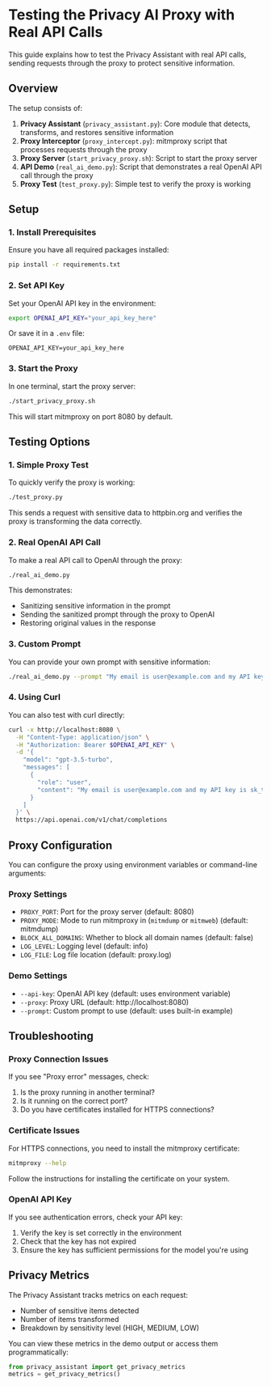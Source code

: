 # Testing the Privacy AI Proxy with Real API Calls

This guide explains how to test the Privacy Assistant with real API calls, sending requests through the proxy to protect sensitive information.

## Overview

The setup consists of:

1. **Privacy Assistant** (`privacy_assistant.py`): Core module that detects, transforms, and restores sensitive information
2. **Proxy Interceptor** (`proxy_intercept.py`): mitmproxy script that processes requests through the proxy
3. **Proxy Server** (`start_privacy_proxy.sh`): Script to start the proxy server
4. **API Demo** (`real_ai_demo.py`): Script that demonstrates a real OpenAI API call through the proxy
5. **Proxy Test** (`test_proxy.py`): Simple test to verify the proxy is working

## Setup

### 1. Install Prerequisites

Ensure you have all required packages installed:

```bash
pip install -r requirements.txt
```

### 2. Set API Key

Set your OpenAI API key in the environment:

```bash
export OPENAI_API_KEY="your_api_key_here"
```

Or save it in a `.env` file:

```
OPENAI_API_KEY=your_api_key_here
```

### 3. Start the Proxy

In one terminal, start the proxy server:

```bash
./start_privacy_proxy.sh
```

This will start mitmproxy on port 8080 by default.

## Testing Options

### 1. Simple Proxy Test

To quickly verify the proxy is working:

```bash
./test_proxy.py
```

This sends a request with sensitive data to httpbin.org and verifies the proxy is transforming the data correctly.

### 2. Real OpenAI API Call

To make a real API call to OpenAI through the proxy:

```bash
./real_ai_demo.py
```

This demonstrates:
- Sanitizing sensitive information in the prompt
- Sending the sanitized prompt through the proxy to OpenAI
- Restoring original values in the response

### 3. Custom Prompt

You can provide your own prompt with sensitive information:

```bash
./real_ai_demo.py --prompt "My email is user@example.com and my API key is sk_test_1234567890abcdefghijklmnopqrstuvwxyz"
```

### 4. Using Curl

You can also test with curl directly:

```bash
curl -x http://localhost:8080 \
  -H "Content-Type: application/json" \
  -H "Authorization: Bearer $OPENAI_API_KEY" \
  -d '{
    "model": "gpt-3.5-turbo",
    "messages": [
      {
        "role": "user",
        "content": "My email is user@example.com and my API key is sk_test_1234567890abcdefghijklmnopqrstuvwxyz"
      }
    ]
  }' \
  https://api.openai.com/v1/chat/completions
```

## Proxy Configuration

You can configure the proxy using environment variables or command-line arguments:

### Proxy Settings

- `PROXY_PORT`: Port for the proxy server (default: 8080)
- `PROXY_MODE`: Mode to run mitmproxy in (`mitmdump` or `mitmweb`) (default: mitmdump)
- `BLOCK_ALL_DOMAINS`: Whether to block all domain names (default: false)
- `LOG_LEVEL`: Logging level (default: info)
- `LOG_FILE`: Log file location (default: proxy.log)

### Demo Settings

- `--api-key`: OpenAI API key (default: uses environment variable)
- `--proxy`: Proxy URL (default: http://localhost:8080)
- `--prompt`: Custom prompt to use (default: uses built-in example)

## Troubleshooting

### Proxy Connection Issues

If you see "Proxy error" messages, check:

1. Is the proxy running in another terminal?
2. Is it running on the correct port?
3. Do you have certificates installed for HTTPS connections?

### Certificate Issues

For HTTPS connections, you need to install the mitmproxy certificate:

```bash
mitmproxy --help
```

Follow the instructions for installing the certificate on your system.

### OpenAI API Key

If you see authentication errors, check your API key:

1. Verify the key is set correctly in the environment
2. Check that the key has not expired
3. Ensure the key has sufficient permissions for the model you're using

## Privacy Metrics

The Privacy Assistant tracks metrics on each request:

- Number of sensitive items detected
- Number of items transformed
- Breakdown by sensitivity level (HIGH, MEDIUM, LOW)

You can view these metrics in the demo output or access them programmatically:

```python
from privacy_assistant import get_privacy_metrics
metrics = get_privacy_metrics()
``` 